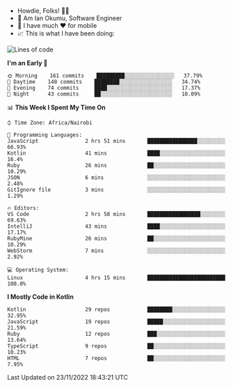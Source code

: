 
* Howdie, Folks! 👋🤓
* 🤪 Am Ian Okumu, Software Engineer
* 📱 I have much ❤️ for mobile
* 📈 This is what I have been doing:
  
<!-- <a href="https://otsembo.github.io/OtsemboPortfolio/" style="margin-right:.5%; margin-top=.5%;">
  <img align="center" src="https://github-readme-stats.vercel.app/api/top-langs/?username=otsembo&layout=compact" />
</a> -->

<!--START_SECTION:waka-->
![Lines of code](https://img.shields.io/badge/From%20Hello%20World%20I%27ve%20Written-791%20Thousand%20lines%20of%20code-blue)

**I'm an Early 🐤** 

```text
🌞 Morning    161 commits    █████████░░░░░░░░░░░░░░░░   37.79% 
🌆 Daytime    148 commits    ████████░░░░░░░░░░░░░░░░░   34.74% 
🌃 Evening    74 commits     ████░░░░░░░░░░░░░░░░░░░░░   17.37% 
🌙 Night      43 commits     ██░░░░░░░░░░░░░░░░░░░░░░░   10.09%

```


📊 **This Week I Spent My Time On** 

```text
⌚︎ Time Zone: Africa/Nairobi

💬 Programming Languages: 
JavaScript               2 hrs 51 mins       ████████████████░░░░░░░░░   66.93% 
Kotlin                   41 mins             ████░░░░░░░░░░░░░░░░░░░░░   16.4% 
Ruby                     26 mins             ██░░░░░░░░░░░░░░░░░░░░░░░   10.29% 
JSON                     6 mins              ░░░░░░░░░░░░░░░░░░░░░░░░░   2.48% 
GitIgnore file           3 mins              ░░░░░░░░░░░░░░░░░░░░░░░░░   1.29%

🔥 Editors: 
VS Code                  2 hrs 58 mins       █████████████████░░░░░░░░   69.63% 
IntelliJ                 43 mins             ████░░░░░░░░░░░░░░░░░░░░░   17.17% 
RubyMine                 26 mins             ██░░░░░░░░░░░░░░░░░░░░░░░   10.29% 
WebStorm                 7 mins              ░░░░░░░░░░░░░░░░░░░░░░░░░   2.92%

💻 Operating System: 
Linux                    4 hrs 15 mins       █████████████████████████   100.0%

```

**I Mostly Code in Kotlin** 

```text
Kotlin                   29 repos            ████████░░░░░░░░░░░░░░░░░   32.95% 
JavaScript               19 repos            █████░░░░░░░░░░░░░░░░░░░░   21.59% 
Ruby                     12 repos            ███░░░░░░░░░░░░░░░░░░░░░░   13.64% 
TypeScript               9 repos             ██░░░░░░░░░░░░░░░░░░░░░░░   10.23% 
HTML                     7 repos             ██░░░░░░░░░░░░░░░░░░░░░░░   7.95%

```



 Last Updated on 23/11/2022 18:43:21 UTC
<!--END_SECTION:waka-->

<br />
<br />
<br />
<br />
<br />
  
  </div>
<!---
otsembo/otsembo is a ✨ special ✨ repository because its `README.md` (this file) appears on your GitHub profile.
You can click the Preview link to take a look at your changes.
--->
